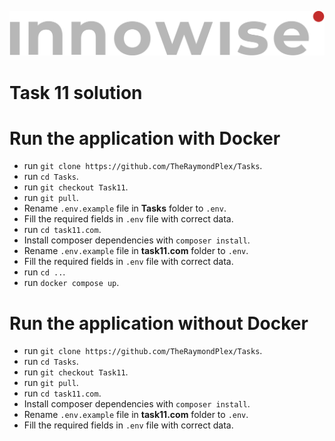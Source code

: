 ![Innowise Group Logo](public/images/inno-logo.png)
# Task 11 solution

# Run the application with Docker
- run `git clone https://github.com/TheRaymondPlex/Tasks`.
- run `cd Tasks`.
- run `git checkout Task11`.
- run `git pull`.
- Rename `.env.example` file in **Tasks** folder to `.env`.
- Fill the required fields in `.env` file with correct data.
- run `cd task11.com`.
- Install composer dependencies with `composer install`.
- Rename `.env.example` file in **task11.com** folder to `.env`.
- Fill the required fields in `.env` file with correct data.
- run `cd ..`.
- run `docker compose up`.

# Run the application without Docker
- run `git clone https://github.com/TheRaymondPlex/Tasks`.
- run `cd Tasks`.
- run `git checkout Task11`.
- run `git pull`.
- run `cd task11.com`.
- Install composer dependencies with `composer install`.
- Rename `.env.example` file in **task11.com** folder to `.env`.
- Fill the required fields in `.env` file with correct data.